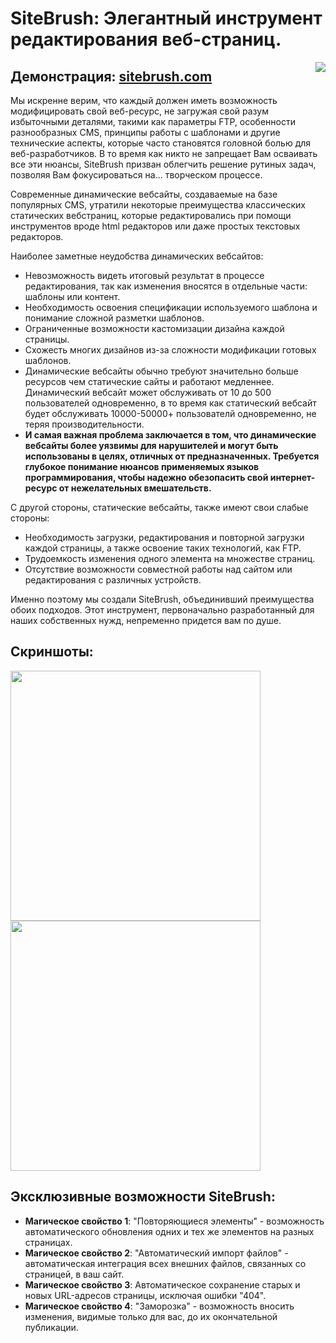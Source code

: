 # SiteBrush: Элегантный инструмент редактирования веб-страниц.

<img src='https://repository-images.githubusercontent.com/429163995/331b95fa-4309-4d25-8c1a-0e8f34ff7b25' align="right">

## Демонстрация: [sitebrush.com](http://sitebrush.com)

Мы искренне верим, что каждый должен иметь возможность модифицировать свой веб-ресурс, не загружая свой разум избыточными деталями, такими как параметры FTP, особенности разнообразных CMS, принципы работы с шаблонами и другие технические аспекты, которые часто становятся головной болью для веб-разработчиков. В то время как никто не запрещает Вам осваивать все эти нюансы, SiteBrush призван облегчить решение рутиных задач, позволяя Вам фокусироваться на... творческом процессе.

Современные динамические вебсайты, создаваемые на базе популярных CMS, утратили некоторые преимущества классических статических вебстраниц, которые редактировались при помощи инструментов вроде html редакторов или даже простых текстовых редакторов. 

Наиболее заметные неудобства динамических вебсайтов:

* Невозможность видеть итоговый результат в процессе редактирования, так как изменения вносятся в отдельные части: шаблоны или контент.
* Необходимость освоения спецификации используемого шаблона и понимание сложной разметки шаблонов.
* Ограниченные возможности кастомизации дизайна каждой страницы.
* Схожесть многих дизайнов из-за сложности модификации готовых шаблонов.
* Динамические вебсайты обычно требуют значительно больше ресурсов чем статические сайты и работают медленнее. Динамический вебсайт может обслуживать от 10 до 500 пользователей одновременно, в то время как статический вебсайт будет обслуживать 10000-50000+ пользователй одновременно, не теряя производительности. 
* **И самая важная проблема заключается в том, что динамические вебсайты более уязвимы для нарушителей и могут быть использованы в целях, отличных от предназначенных. Требуется глубокое понимание нюансов применяемых языков программирования, чтобы надежно обезопасить свой интернет-ресурс от нежелательных вмешательств.**

С другой стороны, статические вебсайты, также имеют свои слабые стороны:

* Необходимость загрузки, редактирования и повторной загрузки каждой страницы, а также освоение таких технологий, как FTP.
* Трудоемкость изменения одного элемента на множестве страниц.
* Отсутствие возможности совместной работы над сайтом или редактирования с различных устройств.

Именно поэтому мы создали SiteBrush, объединивший преимущества обоих подходов. Этот инструмент, первоначально разработанный для наших собственных нужд, непременно придется вам по душе.

## Скриншоты:

<img src="http://sitebrush.com/f/389b73b76b94f91f86fd942b64ee4686.png" width="400"> <img src="http://sitebrush.com/f/1056d0a4560056ede806c06ed818bd1e.png" width="400">

## Эксклюзивные возможности SiteBrush:
* **Магическое свойство 1**: "Повторяющиеся элементы" - возможность автоматического обновления одних и тех же элементов на разных страницах.
* **Магическое свойство 2**: "Автоматический импорт файлов" - автоматическая интеграция всех внешних файлов, связанных со страницей, в ваш сайт.
* **Магическое свойство 3**: Автоматическое сохранение старых и новых URL-адресов страницы, исключая ошибки "404".
* **Магическое свойство 4**: "Заморозка" - возможность вносить изменения, видимые только для вас, до их окончательной публикации.

